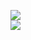 [![](https://img.shields.io/badge/Made%20With-Github%20Spray-lightgrey.svg?style=for-the-badge&logo=github)](https://github.com/Annihil/github-spray#12716)  
[![](https://i.imgur.com/2DrTn0Z.gif)](https://github.com/Annihil/github-spray)